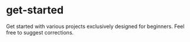 # get-started
Get started with various projects exclusively designed for beginners.
Feel free to suggest corrections.
